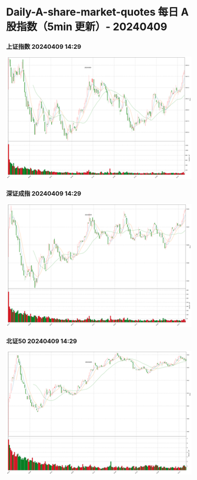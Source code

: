 
# Daily-A-share-market-quotes 每日 A 股指数（5min 更新）- 20240409

### 上证指数 20240409 14:29
![](./fig/2024/4/20240409-sh000001.png)

### 深证成指 20240409 14:29
![](./fig/2024/4/20240409-sz399001.png)

### 北证50 20240409 14:29
![](./fig/2024/4/20240409-bj899050.png)
